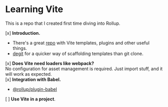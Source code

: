 # Learning Vite

This is a repo that I created first time diving into Rollup.

[x] **Introduction.**

- There's a great [repo](https://github.com/vitejs/awesome-vite) with Vite templates, plugins and other useful things.
- [degit](https://github.com/Rich-Harris/degit) for a quicker way of scaffolding templates than git clone.

[x] **Does Vite need loaders like webpack?**\
No configuration for asset management is required. Just import stuff, and it will work as expected.\
[x] **Integration with Babel.**

- [@rollup/plugin-babel](https://github.com/rollup/plugins/tree/master/packages/babel)

[ ] **Use Vite in a project**.
